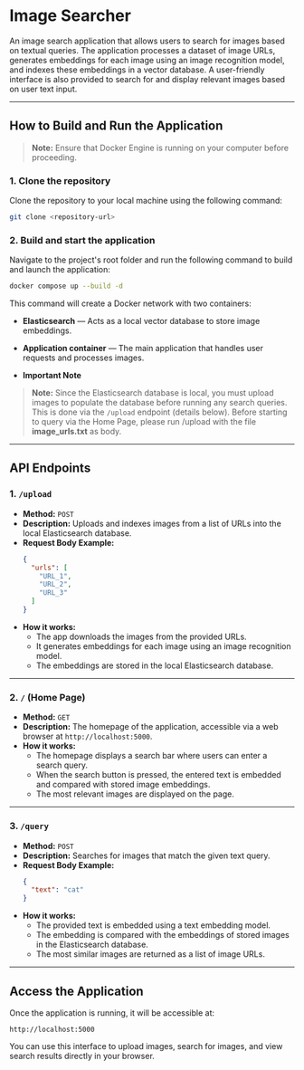 # **Image Searcher**

An image search application that allows users to search for images based on textual queries. The application processes a dataset of image URLs, generates embeddings for each image using an image recognition model, and indexes these embeddings in a vector database. A user-friendly interface is also provided to search for and display relevant images based on user text input.

---

## **How to Build and Run the Application**

> **Note:** Ensure that Docker Engine is running on your computer before proceeding.

### **1. Clone the repository**
Clone the repository to your local machine using the following command:
```bash
git clone <repository-url>
```

### **2. Build and start the application**
Navigate to the project's root folder and run the following command to build and launch the application:
```bash
docker compose up --build -d
```
This command will create a Docker network with two containers:
- **Elasticsearch** — Acts as a local vector database to store image embeddings.
- **Application container** — The main application that handles user requests and processes images.

- **Important Note**
> **Note:** Since the Elasticsearch database is local, you must upload images to populate the database before running any search queries. This is done via the `/upload` endpoint (details below). Before starting to query via the Home Page, please run /upload with the file **image_urls.txt** as body.

---

## **API Endpoints**

### **1. `/upload`**
- **Method:** `POST`
- **Description:** Uploads and indexes images from a list of URLs into the local Elasticsearch database.
- **Request Body Example:**
  ```json
  {
    "urls": [
      "URL_1",
      "URL_2",
      "URL_3"
    ]
  }
  ```
- **How it works:** 
  - The app downloads the images from the provided URLs.
  - It generates embeddings for each image using an image recognition model.
  - The embeddings are stored in the local Elasticsearch database.
  
---

### **2. `/` (Home Page)**
- **Method:** `GET`
- **Description:** The homepage of the application, accessible via a web browser at `http://localhost:5000`.
- **How it works:** 
  - The homepage displays a search bar where users can enter a search query.
  - When the search button is pressed, the entered text is embedded and compared with stored image embeddings.
  - The most relevant images are displayed on the page.

---

### **3. `/query`**
- **Method:** `POST`
- **Description:** Searches for images that match the given text query.
- **Request Body Example:**
  ```json
  {
    "text": "cat"
  }
  ```
- **How it works:** 
  - The provided text is embedded using a text embedding model.
  - The embedding is compared with the embeddings of stored images in the Elasticsearch database.
  - The most similar images are returned as a list of image URLs.

---

## **Access the Application**

Once the application is running, it will be accessible at:
```
http://localhost:5000
```

You can use this interface to upload images, search for images, and view search results directly in your browser.